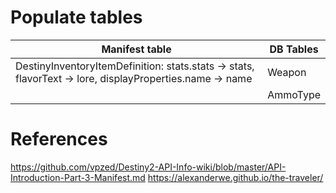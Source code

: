 # Populate tables

| Manifest table | DB Tables |
|----------------|-----------|
| DestinyInventoryItemDefinition: stats.stats -> stats, flavorText -> lore, displayProperties.name -> name | Weapon |
|  | AmmoType |


# References
https://github.com/vpzed/Destiny2-API-Info-wiki/blob/master/API-Introduction-Part-3-Manifest.md
https://alexanderwe.github.io/the-traveler/